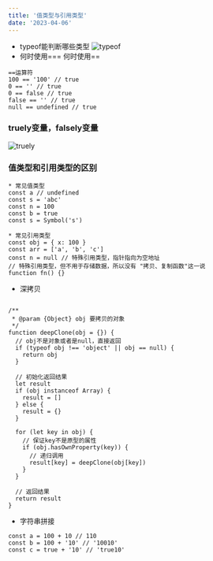 ```yaml
---
title: '值类型与引用类型'
date: '2023-04-06'
---
```


* typeof能判断哪些类型
![typeof](/images/typeof.png)
* 何时使用=== 何时使用==
```
==运算符
100 == '100' // true
0 == '' // true
0 == false // true
false == '' // true
null == undefined // true
```

### truely变量，falsely变量
![truely](/images/truely.png)
### 值类型和引用类型的区别
```
* 常见值类型
const a // undefined
const s = 'abc'
const n = 100
const b = true
const s = Symbol('s')

* 常见引用类型
const obj = { x: 100 }
const arr = ['a', 'b', 'c']
const n = null // 特殊引用类型，指针指向为空地址
// 特殊引用类型，但不用于存储数据，所以没有 "拷贝、复制函数"这一说
function fn() {}
```

* 深拷贝
```

/**
 * @param {Object} obj 要拷贝的对象
 */
function deepClone(obj = {}) {
  // obj不是对象或者是null，直接返回
  if (typeof obj !== 'object' || obj == null) {
    return obj
  }

  // 初始化返回结果
  let result
  if (obj instanceof Array) {
    result = []
  } else {
    result = {}
  }

  for (let key in obj) {
    // 保证key不是原型的属性
    if (obj.hasOwnProperty(key)) {
      // 递归调用
      result[key] = deepClone(obj[key])
    }
  }

  // 返回结果
  return result
}
```

* 字符串拼接
```
const a = 100 + 10 // 110
const b = 100 + '10' // '10010'
const c = true + '10' // 'true10'
```